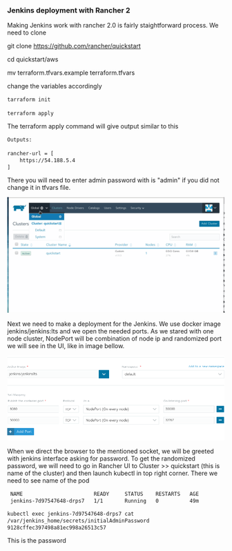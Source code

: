 ### Jenkins deployment with Rancher 2 ###

Making Jenkins work with rancher 2.0 is fairly staightforward process. We need to clone

git clone https://github.com/rancher/quickstart

cd quickstart/aws


mv terraform.tfvars.example terraform.tfvars


change the variables accordingly 

```
tarraform init

terraform apply
```
The terraform apply command will give output similar to this 
```
Outputs:

rancher-url = [
    https://54.188.5.4
]
```

There you will need to enter admin password with is "admin" if you did not change it in tfvars file. 

![](Deploy.gif)

Next we need to make a deployment for the Jenkins. We use docker image jenkins/jenkins:lts and we open the needed ports. As we stared with one node cluster, NodePort will be combination of node ip and randomized port we will see in the UI, like in image bellow. 

![](docker-image.png)


When we direct the browser to the mentioned socket, we will be greeted with jenkins interface asking for password. To get the randomized password, we will need to go in Rancher UI to Cluster >> quickstart (this is name of the cluster) and then launch kubectl in top right corner. There we need to see name of the pod




``` kubectl get pod
 NAME                       READY     STATUS    RESTARTS   AGE
 jenkins-7d97547648-drps7   1/1       Running   0          49m 

```


```
kubectl exec jenkins-7d97547648-drps7 cat /var/jenkins_home/secrets/initialAdminPassword
9128cffec397498a81ec998a26513c57
```

This is the password 
